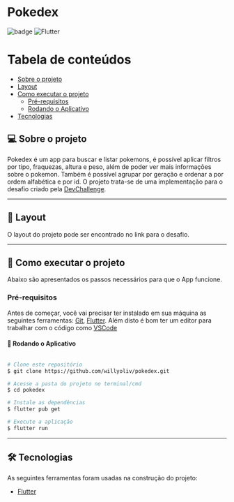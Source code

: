# Pokedex

![badge](https://img.shields.io/github/languages/top/willyoliv/pokedex)
<img alt="Flutter" src="https://img.shields.io/badge/Flutter-%2302569B.svg?style=for-the-badge&logo=Flutter&logoColor=white" />

Tabela de conteúdos
=================
<!--ts-->
   * [Sobre o projeto](#-sobre-o-projeto)
   * [Layout](#-layout)
   * [Como executar o projeto](#-como-executar-o-projeto)
     * [Pré-requisitos](#pré-requisitos)
     * [Rodando o Aplicativo](#-rodando-o-aplicativo)
   * [Tecnologias](#-tecnologias)
<!--te-->


## 💻 Sobre o projeto

Pokedex é um app para buscar e listar pokemons, é possível aplicar filtros por tipo, fraquezas, altura e peso, além de poder ver mais informações sobre o pokemon. Também é possível agrupar por geração e ordenar a por ordem alfabética e por id. O projeto trata-se de uma implementação para o desafio criado pela [DevChallenge](https://devchallenge.com.br/challenges/5f35ce77ed30f35c3a399717/details). 


---

## 🎨 Layout
O layout do projeto pode ser encontrado no link para o desafio.


---

## 🚀 Como executar o projeto
Abaixo são apresentados os passos necessários para que o App funcione.

### Pré-requisitos

Antes de começar, você vai precisar ter instalado em sua máquina as seguintes ferramentas:
[Git](https://git-scm.com), [Flutter](https://flutter.dev/docs/get-started/install). 
Além disto é bom ter um editor para trabalhar com o código como [VSCode](https://code.visualstudio.com/)

#### 🎲 Rodando o Aplicativo

```bash

# Clone este repositório
$ git clone https://github.com/willyoliv/pokedex.git

# Acesse a pasta do projeto no terminal/cmd
$ cd pokedex

# Instale as dependências
$ flutter pub get

# Execute a aplicação 
$ flutter run


```

---

## 🛠 Tecnologias

As seguintes ferramentas foram usadas na construção do projeto:

- [Flutter](https://flutter.dev/)
